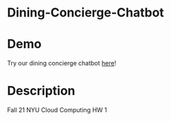# Dining-Concierge-Chatbot

# Demo

Try our dining concierge chatbot [here](http://diningconciergechatbot.com.s3-website-us-east-1.amazonaws.com/)!

# Description

Fall 21 NYU Cloud Computing HW 1
